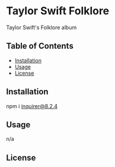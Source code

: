 # Taylor Swift Folklore

  
  
  
  Taylor Swift's Folklore album
  
  ## Table of Contents
  - [Installation](#installation)
  - [Usage](#usage)
  - [License](#license)
  
  ## Installation
  npm i inquirer@8.2.4
  
  ## Usage
  n/a
  
  ## License
  
  